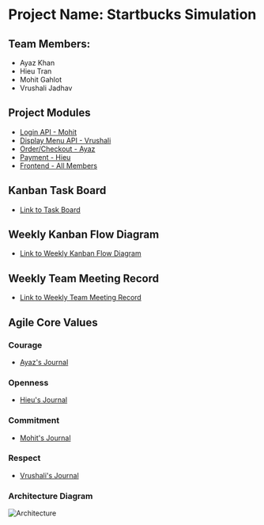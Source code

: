 # Project Name: Startbucks Simulation
## Team Members:
* Ayaz Khan
* Hieu Tran
* Mohit Gahlot
* Vrushali Jadhav


## Project Modules
* [Login API - Mohit]()
* [Display Menu API - Vrushali]()
* [Order/Checkout - Ayaz]()
* [Payment - Hieu]()
* [Frontend - All Members]()

## Kanban Task Board
* [Link to Task Board]()

## Weekly Kanban Flow Diagram
* [Link to Weekly Kanban Flow Diagram]()

## Weekly Team Meeting Record
* [Link to Weekly Team Meeting Record]()

## Agile Core Values

### Courage
* [Ayaz's Journal]()

### Openness
* [Hieu's Journal]()

### Commitment
* [Mohit's Journal]()

### Respect
* [Vrushali's Journal]()

### Architecture Diagram

![Architecture]()

